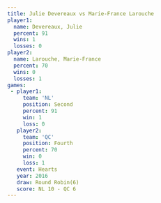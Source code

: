 ```yaml
---
title: Julie Devereaux vs Marie-France Larouche
player1:                      
  name: Devereaux, Julie      
  percent: 91                 
  wins: 1                     
  losses: 0                   
player2:                      
  name: Larouche, Marie-France
  percent: 70                 
  wins: 0                     
  losses: 1                   
games:
 - player1:          
     team: 'NL'      
     position: Second
     percent: 91     
     win: 1          
     loss: 0         
   player2:          
     team: 'QC'      
     position: Fourth
     percent: 70     
     win: 0          
     loss: 1         
   event: Hearts       
   year: 2016          
   draw: Round Robin(6)
   score: NL 10 - QC 6 
---
```

